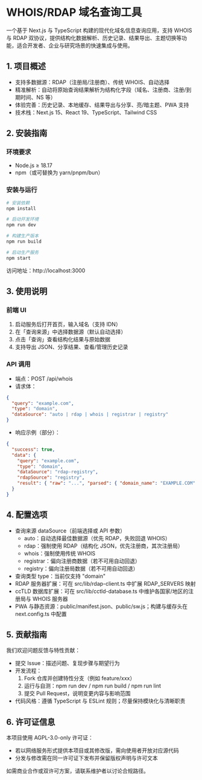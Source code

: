 # WHOIS/RDAP 域名查询工具

一个基于 Next.js 与 TypeScript 构建的现代化域名信息查询应用，支持 WHOIS 与 RDAP 双协议，提供结构化数据解析、历史记录、结果导出、主题切换等功能，适合开发者、企业与研究场景的快速集成与使用。

## 1. 项目概述
- 支持多数据源：RDAP（注册局/注册商）、传统 WHOIS、自动选择
- 精准解析：自动将原始查询结果解析为结构化字段（域名、注册商、注册/到期时间、NS 等）
- 体验完善：历史记录、本地缓存、结果导出与分享、亮/暗主题、PWA 支持
- 技术栈：Next.js 15、React 19、TypeScript、Tailwind CSS

## 2. 安装指南
### 环境要求
- Node.js ≥ 18.17
- npm（或可替换为 yarn/pnpm/bun）

### 安装与运行
```bash
# 安装依赖
npm install

# 启动开发环境
npm run dev

# 构建生产版本
npm run build

# 启动生产服务
npm start
```
访问地址：http://localhost:3000

## 3. 使用说明
### 前端 UI
1) 启动服务后打开首页，输入域名（支持 IDN）
2) 在「查询来源」中选择数据源（默认自动选择）
3) 点击「查询」查看结构化结果与原始数据
4) 支持导出 JSON、分享结果、查看/管理历史记录

### API 调用
- 端点：POST /api/whois
- 请求体：
```json
{
  "query": "example.com",
  "type": "domain",
  "dataSource": "auto | rdap | whois | registrar | registry"
}
```
- 响应示例（部分）：
```json
{
  "success": true,
  "data": {
    "query": "example.com",
    "type": "domain",
    "dataSource": "rdap-registry",
    "rdapSource": "registry",
    "result": { "raw": "...", "parsed": { "domain_name": "EXAMPLE.COM" } }
  }
}
```

## 4. 配置选项
- 查询来源 dataSource（前端选择或 API 参数）
  - auto：自动选择最佳数据源（优先 RDAP，失败回退 WHOIS）
  - rdap：强制使用 RDAP（结构化 JSON，优先注册商，其次注册局）
  - whois：强制使用传统 WHOIS
  - registrar：偏向注册商数据（若不可用自动回退）
  - registry：偏向注册局数据（若不可用自动回退）
- 查询类型 type：当前仅支持 "domain"
- RDAP 服务器扩展：可在 src/lib/rdap-client.ts 中扩展 RDAP_SERVERS 映射
- ccTLD 数据库扩展：可在 src/lib/cctld-database.ts 中维护各国家/地区的注册局与 WHOIS 服务器
- PWA 与静态资源：public/manifest.json、public/sw.js；构建与缓存头在 next.config.ts 中配置

## 5. 贡献指南
我们欢迎问题反馈与特性贡献：
- 提交 Issue：描述问题、复现步骤与期望行为
- 开发流程：
  1) Fork 仓库并创建特性分支（例如 feature/xxx）
  2) 运行与自测：npm run dev / npm run build / npm run lint
  3) 提交 Pull Request，说明变更内容与影响范围
- 代码风格：遵循 TypeScript 与 ESLint 规则；尽量保持模块化与清晰职责

## 6. 许可证信息
本项目使用 AGPL-3.0-only 许可证：
- 若以网络服务形式提供本项目或其修改版，需向使用者开放对应源代码
- 分发与修改需在同一许可证下发布并保留版权声明与许可文本

如需商业合作或双许可方案，请联系维护者以讨论合规路径。
